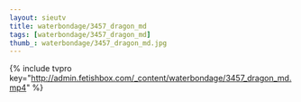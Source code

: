 ```yaml
--- 
layout: sieutv
title: waterbondage/3457_dragon_md
tags: [waterbondage/3457_dragon_md]
thumb_: waterbondage/3457_dragon_md.jpg
---
```

{% include tvpro key="http://admin.fetishbox.com/_content/waterbondage/3457_dragon_md.mp4" %} 
